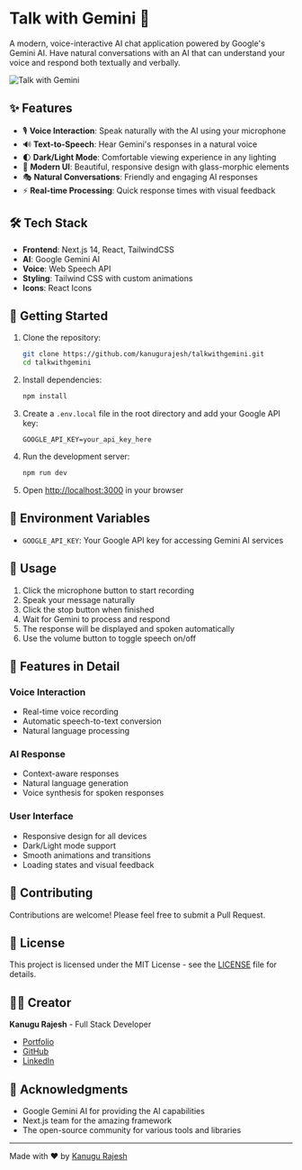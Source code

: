# Talk with Gemini 🤖

A modern, voice-interactive AI chat application powered by Google's Gemini AI. Have natural conversations with an AI that can understand your voice and respond both textually and verbally.

![Talk with Gemini](public/demo.png)

## ✨ Features

- 🎙️ **Voice Interaction**: Speak naturally with the AI using your microphone
- 🔊 **Text-to-Speech**: Hear Gemini's responses in a natural voice
- 🌓 **Dark/Light Mode**: Comfortable viewing experience in any lighting
- 💎 **Modern UI**: Beautiful, responsive design with glass-morphic elements
- 🎭 **Natural Conversations**: Friendly and engaging AI responses
- ⚡ **Real-time Processing**: Quick response times with visual feedback

## 🛠️ Tech Stack

- **Frontend**: Next.js 14, React, TailwindCSS
- **AI**: Google Gemini AI
- **Voice**: Web Speech API
- **Styling**: Tailwind CSS with custom animations
- **Icons**: React Icons

## 🚀 Getting Started

1. Clone the repository:
   ```bash
   git clone https://github.com/kanugurajesh/talkwithgemini.git
   cd talkwithgemini
   ```

2. Install dependencies:
   ```bash
   npm install
   ```

3. Create a `.env.local` file in the root directory and add your Google API key:
   ```env
   GOOGLE_API_KEY=your_api_key_here
   ```

4. Run the development server:
   ```bash
   npm run dev
   ```

5. Open [http://localhost:3000](http://localhost:3000) in your browser

## 🔑 Environment Variables

- `GOOGLE_API_KEY`: Your Google API key for accessing Gemini AI services

## 🎯 Usage

1. Click the microphone button to start recording
2. Speak your message naturally
3. Click the stop button when finished
4. Wait for Gemini to process and respond
5. The response will be displayed and spoken automatically
6. Use the volume button to toggle speech on/off

## 🌟 Features in Detail

### Voice Interaction
- Real-time voice recording
- Automatic speech-to-text conversion
- Natural language processing

### AI Response
- Context-aware responses
- Natural language generation
- Voice synthesis for spoken responses

### User Interface
- Responsive design for all devices
- Dark/Light mode support
- Smooth animations and transitions
- Loading states and visual feedback

## 🤝 Contributing

Contributions are welcome! Please feel free to submit a Pull Request.

## 📝 License

This project is licensed under the MIT License - see the [LICENSE](LICENSE) file for details.

## 👨‍💻 Creator

**Kanugu Rajesh** - Full Stack Developer

- [Portfolio](https://kanugurajesh.vercel.app)
- [GitHub](https://github.com/kanugurajesh)
- [LinkedIn](https://www.linkedin.com/in/rajesh-kanugu-aba8a3254/)

## 🙏 Acknowledgments

- Google Gemini AI for providing the AI capabilities
- Next.js team for the amazing framework
- The open-source community for various tools and libraries

---

Made with ❤️ by [Kanugu Rajesh](https://kanugurajesh.vercel.app)
